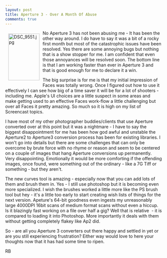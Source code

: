 ```yaml
---
layout: post
title: Aperture 3 - Over A Month Of Abuse
comments: true
---
```

<a rel="lightbox" href="/wp-content/uploads/2010/03/DSC_9551.jpg"><img title="DSC_9551.jpg" src="/wp-content/uploads/2010/03/.thumbs/.DSC_9551.jpg" border="0" alt="DSC_9551.jpg" hspace="10" vspace="10" width="100" height="150" align="left" /></a>No Aperture 3 has not been abusing me - It has been the other way around. I do have to say it was a bit of a rocky first month but most of the catastrophic issues have been resolved. Yes there are some annoying bugs but nothing that is a show stopper for me. I am confident that even those annoyances will be resolved soon. The bottom line is that I am working faster than ever in Aperture 3 and that is good enough for me to declare it a win.

The big surprise is for me is that my initial impression of Faces was totally wrong. Once I figured out how to use it effectively I can see how big of a time saver it will be for a lot of shooters - including me. Apple's UI choices are a little suspect in some areas and make getting used to an effective Faces work-flow a little challenging but over all Faces it pretty amazing. So much so it is high on my list of Screencast topics.

I have most of my other photographer buddies/clients that use Aperture converted over at this point but it was a nightmare - I have to say the biggest disappointment for me has been how god awful and unstable the Aperture2 to Aperture3 conversion process has been for existing libraries. I won't go into details but there are some challenges that can only be overcome by brute force with no rhyme or reason and seem to be centered on a couple of images that hang Aperture conversions up permanently. Very disappointing. Emotionally it would be more comforting if the offending images, once found, were something out of the ordinary - like a 7G Tiff or something - but they aren't.

The new curves tool is amazing - especially now that you can add lots of them and brush them in. Yes - I still use photoshop but it is becoming even more specialized. I wish the brushes worked a little more like the PS brush tool but hey - it's a little too early to start creating wish lists of things for the next version. Apeture's 64-bit goodness even ingests my unreasonably large 4000DPI 16bit scans of medium format scans without even a hiccup. Is it blazingly fast working on a file over half a gig? Well that is relative  - it is compared to loading it into Photoshop. More importantly it deals with them without getting completely flakey like Ap2 did.

So - are all you Aperture 3 converters out there happy and settled in yet or are you still experiencing frustration? Either way would love to here your thoughts now that it has had some time to ripen.

RB